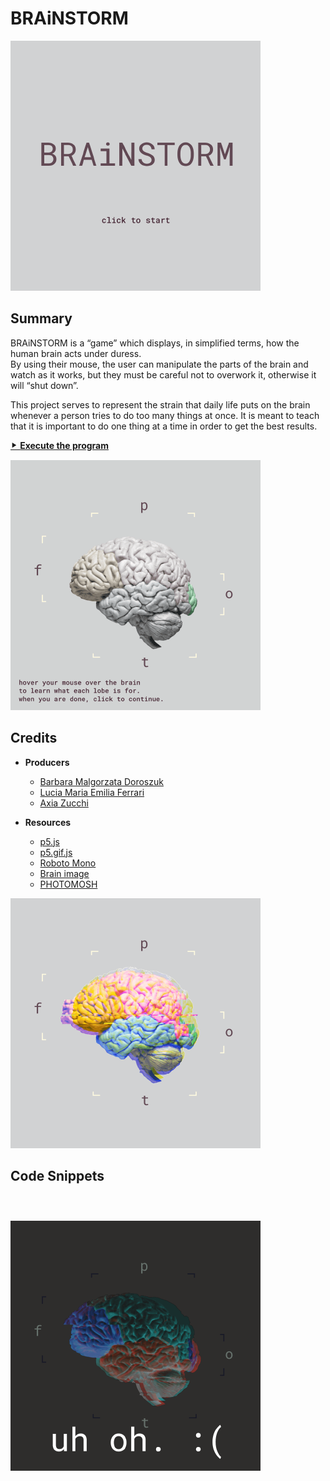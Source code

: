 # BRAiNSTORM

![Figure 1](https://github.com/luferrari/brainstorm/raw/master/readme/fig1.png "Fig. 1: Start screen")

## Summary

BRAiNSTORM is a &ldquo;game&rdquo; which displays, in simplified terms, how the human brain acts under duress.  
By using their mouse, the user can manipulate the parts of the brain and watch as it works, but they must be careful not to overwork it, otherwise it will &ldquo;shut down&rdquo;.

This project serves to represent the strain that daily life puts on the brain whenever a person tries to do too many things at once. It is meant to teach that it is important to do one thing at a time in order to get the best results.

[⯈ **Execute the program**](https://luferrari.github.io/brainstorm/)

![Figure 2](https://github.com/luferrari/brainstorm/raw/master/readme/fig2.gif "Fig. 2: Map screen")

## Credits

+ **Producers**
  + [Barbara Malgorzata Doroszuk](https://github.com/doroszukb)
  + [Lucia Maria Emilia Ferrari](https://github.com/luferrari)
  + [Axia Zucchi](https://github.com/axiazucchi)

+ **Resources**
  + [p5.js](https://github.com/processing/p5.js)
  + [p5.gif.js](https://github.com/antiboredom/p5.gif.js/tree/master)
  + [Roboto Mono](https://fonts.google.com/specimen/Roboto+Mono)
  + [Brain image](https://newsroom.clevelandclinic.org/2017/06/29/cleveland-clinic-researcher-receives-3-4-m-nih-grant-for-epilepsy-surgery-research/)
  + [PHOTOMOSH](https://photomosh.com/)

![Figure 3](https://github.com/luferrari/brainstorm/raw/master/readme/fig3.png "Fig. 3: Play screen")

## Code Snippets

```js

```

```js

```

```js

```

![Figure 4](https://github.com/luferrari/brainstorm/raw/master/readme/fig4.png "Fig. 4: uh oh :(")
